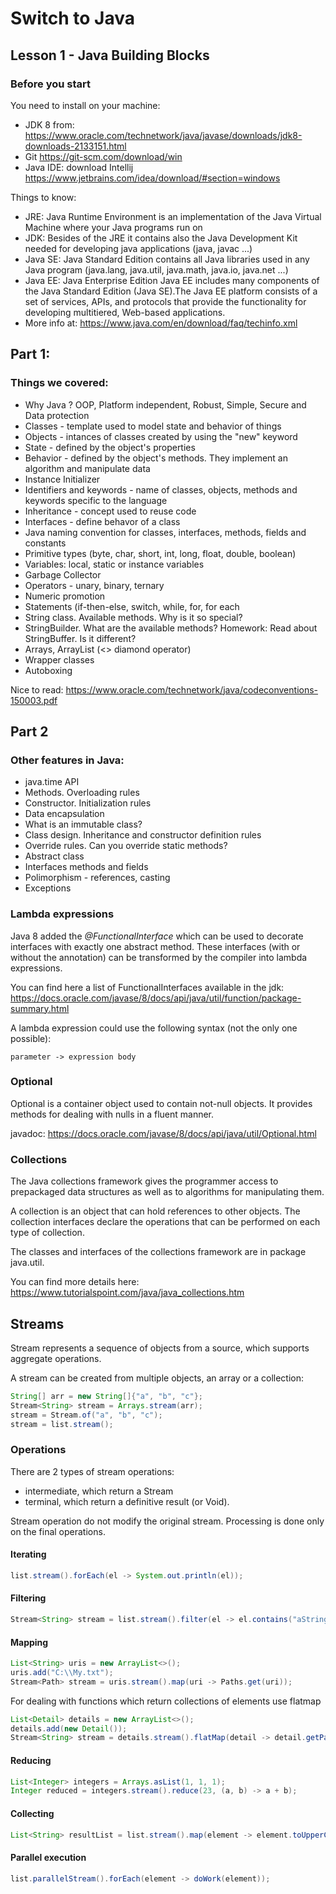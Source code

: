 # Switch to Java

## Lesson 1 - Java Building Blocks

### Before you start

You need to install on your machine:
* JDK 8 from: https://www.oracle.com/technetwork/java/javase/downloads/jdk8-downloads-2133151.html
* Git https://git-scm.com/download/win
* Java IDE: download Intellij https://www.jetbrains.com/idea/download/#section=windows

Things to know:
* JRE: Java Runtime Environment is an implementation of the Java Virtual Machine where your Java programs run on
* JDK: Besides of the JRE it contains also the Java Development Kit needed for developing java applications (java, javac ...)
* Java SE: Java Standard Edition contains all Java libraries used in any Java program (java.lang, java.util, java.math, java.io, java.net ...)
* Java EE: Java Enterprise Edition Java EE includes many components of the Java Standard Edition (Java SE).The Java EE platform consists of a set of services, APIs, and protocols that provide the functionality for developing multitiered, Web-based applications.
* More info at: https://www.java.com/en/download/faq/techinfo.xml


## Part 1:

### Things we covered:
* Why Java ? OOP, Platform independent, Robust, Simple, Secure and Data protection
* Classes - template used to model state and behavior of things
* Objects - intances of classes created by using the "new" keyword
* State - defined by the object's properties
* Behavior - defined by the object's methods. They implement an algorithm and manipulate data
* Instance Initializer
* Identifiers and keywords - name of classes, objects, methods and keywords specific to the language
* Inheritance - concept used to reuse code
* Interfaces - define behavor of a class
* Java naming convention for classes, interfaces, methods, fields and constants
* Primitive types (byte, char, short, int, long, float, double, boolean)
* Variables: local, static or instance variables
* Garbage Collector
* Operators - unary, binary, ternary
* Numeric promotion
* Statements (if-then-else, switch, while, for, for each
* String class. Available methods. Why is it so special?
* StringBuilder. What are the available methods? Homework: Read about StringBuffer. Is it different?
* Arrays, ArrayList (<> diamond operator)
* Wrapper classes
* Autoboxing

Nice to read:
https://www.oracle.com/technetwork/java/codeconventions-150003.pdf

## Part 2

### Other features in Java:
* java.time API
* Methods. Overloading rules
* Constructor. Initialization rules
* Data encapsulation
* What is an immutable class?
* Class design. Inheritance and constructor definition rules
* Override rules. Can you override static methods?
* Abstract class
* Interfaces methods and fields
* Polimorphism - references, casting
* Exceptions

### Lambda expressions

Java 8 added the *@FunctionalInterface* which can be used to decorate interfaces with exactly one abstract method. 
These interfaces (with or without the annotation) can be transformed by the compiler into lambda expressions.

You can find here a list of FunctionalInterfaces available in the jdk:
https://docs.oracle.com/javase/8/docs/api/java/util/function/package-summary.html

A lambda expression could use the following syntax (not the only one possible):
```
parameter -> expression body
```

### Optional
Optional is a container object used to contain not-null objects. It provides methods for dealing with nulls in a 
fluent manner.

javadoc: https://docs.oracle.com/javase/8/docs/api/java/util/Optional.html

### Collections 

The Java collections framework gives the programmer access to prepackaged data structures as well as to algorithms for manipulating them.

A collection is an object that can hold references to other objects. The collection interfaces declare the operations that can be performed on each type of collection.

The classes and interfaces of the collections framework are in package java.util.

You can find more details here: https://www.tutorialspoint.com/java/java_collections.htm

## Streams

Stream represents a sequence of objects from a source, which supports aggregate operations. 

A stream can be created from multiple objects, an array or a collection:

```java
String[] arr = new String[]{"a", "b", "c"};
Stream<String> stream = Arrays.stream(arr);
stream = Stream.of("a", "b", "c");
stream = list.stream();
```

### Operations

There are 2 types of stream operations:
* intermediate, which return a Stream<T>
* terminal, which return a definitive result (or Void).

Stream operation do not modify the original stream. Processing is done only on the final operations.

#### Iterating

```java
list.stream().forEach(el -> System.out.println(el));
```

#### Filtering

```java
Stream<String> stream = list.stream().filter(el -> el.contains("aString"));
```

#### Mapping

```java
List<String> uris = new ArrayList<>();
uris.add("C:\\My.txt");
Stream<Path> stream = uris.stream().map(uri -> Paths.get(uri));
```

For dealing with functions which return collections of elements use flatmap

```java
List<Detail> details = new ArrayList<>();
details.add(new Detail());
Stream<String> stream = details.stream().flatMap(detail -> detail.getParts().stream());
```

#### Reducing

```java
List<Integer> integers = Arrays.asList(1, 1, 1);
Integer reduced = integers.stream().reduce(23, (a, b) -> a + b);
```

#### Collecting

```java
List<String> resultList = list.stream().map(element -> element.toUpperCase()).collect(Collectors.toList());
```

#### Parallel execution

```java
list.parallelStream().forEach(element -> doWork(element));
```